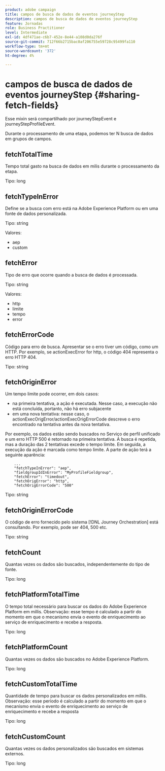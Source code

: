 ```yaml
---
product: adobe campaign
title: campos de busca de dados de eventos journeyStep
description: campos de busca de dados de eventos journeyStep
feature: Jornadas
role: Business Practitioner
level: Intermediate
exl-id: 4df471ae-c6b7-452e-8e44-a108d0da276f
source-git-commit: 712f66b2715bac0af206755e59728c95499fa110
workflow-type: tm+mt
source-wordcount: '372'
ht-degree: 4%

---
```


# campos de busca de dados de eventos journeyStep {#sharing-fetch-fields}

Esse mixin será compartilhado por journeyStepEvent e journeyStepProfileEvent.

Durante o processamento de uma etapa, podemos ter N busca de dados em grupos de campos.

## fetchTotalTime

Tempo total gasto na busca de dados em milis durante o processamento da etapa.

Tipo: long

## fetchTypeInError

Define se a busca com erro está na Adobe Experience Platform ou em uma fonte de dados personalizada.

Tipo: string

Valores:
* aep
* custom

## fetchError

Tipo de erro que ocorre quando a busca de dados é processada.

Tipo: string

Valores:
* http
* limite
* tempo
* error

## fetchErrorCode

Código para erro de busca. Apresentar se o erro tiver um código, como um HTTP. Por exemplo, se actionExecError for http, o código 404 representa o erro HTTP 404.

Tipo: string

## fetchOriginError

Um tempo limite pode ocorrer, em dois casos:

* na primeira tentativa, a ação é executada. Nesse caso, a execução não está concluída, portanto, não há erro subjacente
* em uma nova tentativa: nesse caso, o actionExecOrigError/actionExecOrigErrorCode descreve o erro encontrado na tentativa antes da nova tentativa.

Por exemplo, os dados estão sendo buscados no Serviço de perfil unificado e um erro HTTP 500 é retornado na primeira tentativa. A busca é repetida, mas a duração das 2 tentativas excede o tempo limite. Em seguida, a execução da ação é marcada como tempo limite. A parte de ação terá a seguinte aparência:

```
    ...
    "fetchTypeInError": "aep",
    "fieldgroupIdInError": "MyProfileFieldgroup",
    "fetchError": "timedout",
    "fetchOrigError": "http",
    "fetchOrigErrorCode": "500"
```

Tipo: string

## fetchOriginErrorCode

O código de erro fornecido pelo sistema [!DNL Journey Orchestration] está consultando. Por exemplo, pode ser 404, 500 etc.

Tipo: string

## fetchCount

Quantas vezes os dados são buscados, independentemente do tipo de fonte.

Tipo: long

## fetchPlatformTotalTime

O tempo total necessário para buscar os dados do Adobe Experience Platform em millis. Observação: esse tempo é calculado a partir do momento em que o mecanismo envia o evento de enriquecimento ao serviço de enriquecimento e recebe a resposta.

Tipo: long

## fetchPlatformCount

Quantas vezes os dados são buscados no Adobe Experience Platform.

Tipo: long

## fetchCustomTotalTime

Quantidade de tempo para buscar os dados personalizados em millis. Observação: esse período é calculado a partir do momento em que o mecanismo envia o evento de enriquecimento ao serviço de enriquecimento e recebe a resposta

Tipo: long

## fetchCustomCount

Quantas vezes os dados personalizados são buscados em sistemas externos.

Tipo: long
